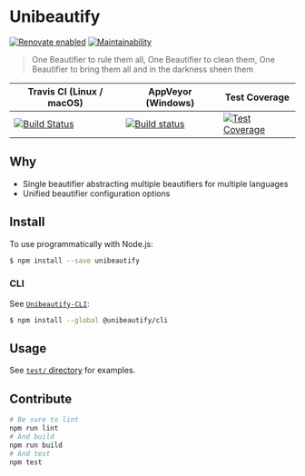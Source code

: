 # Unibeautify

[![Renovate enabled](https://img.shields.io/badge/renovate-enabled-brightgreen.svg)](https://renovateapp.com/)
[![Maintainability](https://api.codeclimate.com/v1/badges/b472e3d8388e14a6d9ea/maintainability)](https://codeclimate.com/github/Unibeautify/unibeautify/maintainability)

> One Beautifier to rule them all, One Beautifier to clean them, One Beautifier to bring them all and in the darkness sheen them

| Travis CI (Linux / macOS)                                                                                                         | AppVeyor (Windows)                                                                                                                                                          | Test Coverage                                                                                                                                                      |
| --------------------------------------------------------------------------------------------------------------------------------- | --------------------------------------------------------------------------------------------------------------------------------------------------------------------------- | ------------------------------------------------------------------------------------------------------------------------------------------------------------------ |
| [![Build Status](https://travis-ci.com/Unibeautify/unibeautify.svg?branch=master)](https://travis-ci.com/Unibeautify/unibeautify) | [![Build status](https://ci.appveyor.com/api/projects/status/3bisrhh9lvtuxa2a/branch/master?svg=true)](https://ci.appveyor.com/project/Glavin001/unibeautify/branch/master) | [![Test Coverage](https://api.codeclimate.com/v1/badges/b472e3d8388e14a6d9ea/test_coverage)](https://codeclimate.com/github/Unibeautify/unibeautify/test_coverage) |

## Why

- Single beautifier abstracting multiple beautifiers for multiple languages
- Unified beautifier configuration options

## Install

To use programmatically with Node.js:

```bash
$ npm install --save unibeautify
```

### CLI

See [`Unibeautify-CLI`](https://github.com/Unibeautify/unibeautify-cli):

```bash
$ npm install --global @unibeautify/cli
```

## Usage

See [`test/` directory](https://github.com/Unibeautify/unibeautify/tree/master/test) for examples.

## Contribute

```bash
# Be sure to lint
npm run lint
# And build
npm run build
# And test
npm test
```
